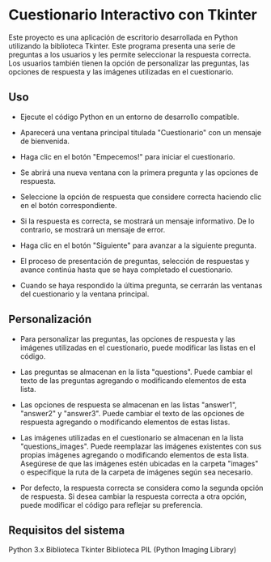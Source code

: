 # Cuestionario Interactivo con Tkinter
Este proyecto es una aplicación de escritorio desarrollada en Python utilizando la biblioteca Tkinter. Este programa presenta una serie de preguntas a los usuarios y les permite seleccionar la respuesta correcta. Los usuarios también tienen la opción de personalizar las preguntas, las opciones de respuesta y las imágenes utilizadas en el cuestionario.

## Uso
- Ejecute el código Python en un entorno de desarrollo compatible.

- Aparecerá una ventana principal titulada "Cuestionario" con un mensaje de bienvenida.

- Haga clic en el botón "Empecemos!" para iniciar el cuestionario.

- Se abrirá una nueva ventana con la primera pregunta y las opciones de respuesta.

- Seleccione la opción de respuesta que considere correcta haciendo clic en el botón correspondiente.

- Si la respuesta es correcta, se mostrará un mensaje informativo. De lo contrario, se mostrará un mensaje de error.

- Haga clic en el botón "Siguiente" para avanzar a la siguiente pregunta.

- El proceso de presentación de preguntas, selección de respuestas y avance continúa hasta que se haya completado el cuestionario.

- Cuando se haya respondido la última pregunta, se cerrarán las ventanas del cuestionario y la ventana principal.

## Personalización
- Para personalizar las preguntas, las opciones de respuesta y las imágenes utilizadas en el cuestionario, puede modificar las listas en el código.

- Las preguntas se almacenan en la lista "questions". Puede cambiar el texto de las preguntas agregando o modificando elementos de esta lista.

- Las opciones de respuesta se almacenan en las listas "answer1", "answer2" y "answer3". Puede cambiar el texto de las opciones de respuesta agregando o modificando elementos de estas listas.

- Las imágenes utilizadas en el cuestionario se almacenan en la lista "questions_images". Puede reemplazar las imágenes existentes con sus propias imágenes agregando o modificando elementos de esta lista. Asegúrese de que las imágenes estén ubicadas en la carpeta "images" o especifique la ruta de la carpeta de imágenes según sea necesario.

- Por defecto, la respuesta correcta se considera como la segunda opción de respuesta. Si desea cambiar la respuesta correcta a otra opción, puede modificar el código para reflejar su preferencia.

## Requisitos del sistema
Python 3.x
Biblioteca Tkinter
Biblioteca PIL (Python Imaging Library)
